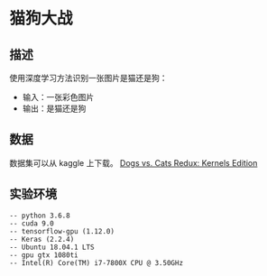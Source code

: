 # 猫狗大战
## 描述
使用深度学习方法识别一张图片是猫还是狗：
* 输入：一张彩色图片
* 输出：是猫还是狗
## 数据
数据集可以从 kaggle 上下载。
[Dogs vs. Cats Redux: Kernels Edition](https://www.kaggle.com/c/dogs-vs-cats-redux-kernels-edition/data)

## 实验环境

```
-- python 3.6.8
-- cuda 9.0
-- tensorflow-gpu (1.12.0)
-- Keras (2.2.4)
-- Ubuntu 18.04.1 LTS
-- gpu gtx 1080ti
-- Intel(R) Core(TM) i7-7800X CPU @ 3.50GHz
```
